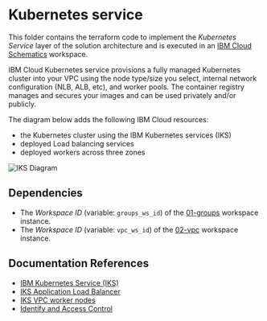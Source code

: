 
# Kubernetes service

This folder contains the terraform code to implement the *Kubernetes Service* layer of the solution architecture and is executed in an [IBM Cloud Schematics](https://cloud.ibm.com/schematics/overview) workspace.

IBM Cloud Kubernetes service provisions a fully managed Kubernetes cluster into your VPC using the node type/size you select, internal network configuration (NLB, ALB, etc), and worker pools. The container registry manages and secures your images and can be used privately and/or publicly.

The diagram below adds the following IBM Cloud resources:
- the Kubernetes cluster using the IBM Kubernetes services (IKS)
- deployed Load balancing services 
- deployed workers across three zones

![IKS Diagram](../images/ex3_diagram_iks.png)

## Dependencies
-   The *Workspace ID* (variable: `groups_ws_id`) of the [01-groups](../01-groups) workspace instance.
-   The *Workspace ID* (variable: `vpc_ws_id`) of the [02-vpc](../02-vpc) workspace instance.

## Documentation References
-   [IBM Kubernetes Service (IKS)](https://cloud.ibm.com/docs/containers?topic=containers-getting-started)
-   [IKS Application Load Balancer](https://cloud.ibm.com/docs/containers?topic=containers-loadbalancer-qs) 
-   [IKS VPC worker nodes](https://cloud.ibm.com/docs/containers?topic=containers-planning_worker_nodes#vm)
-   [Identify and Access Control](https://cloud.ibm.com/docs/iam?topic=iam-userroles)